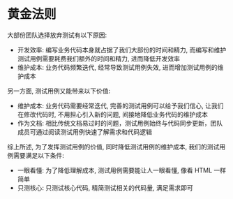 # 黄金法则

大部份团队选择放弃测试有以下原因:

- 开发效率: 编写业务代码本身就占据了我们大部份的时间和精力, 而编写和维护测试用例需要耗费我们额外的时间和精力, 进而降低开发效率
- 维护成本: 业务代码频繁迭代, 经常导致测试用例失效, 进而增加测试用例的维护成本

另一方面, 测试用例又能带来以下价值:

- 维护成本: 业务代码需要经常迭代, 完善的测试用例可以给予我们信心, 让我们在修改代码时, 不用担心引入新的问题, 间接地降低业务代码的维护成本
- 作为文档: 相比传统文档易过时的问题，测试用例始终与代码同步更新，团队成员可通过阅读测试用例快速了解需求和代码逻辑
 
综上所述, 为了发挥测试用例的价值, 同时降低测试用例的维护成本, 我们的测试用例需要满足以下条件: 

- 一眼看懂: 为了降低理解成本, 测试用例需要能让人一眼看懂, 像看 HTML 一样简单 
- 只测核心: 只测试核心代码, 精简测试相关的代码量, 满足需求即可
